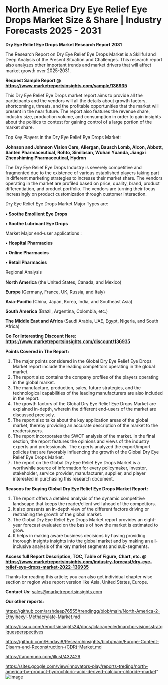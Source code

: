 # North America Dry Eye Relief Eye Drops Market Size & Share | Industry Forecasts 2025 - 2031

<strong>Dry Eye Relief Eye Drops Market Research Report 2031</strong>

The Research Report on Dry Eye Relief Eye Drops Market is a Skillful and Deep Analysis of the Present Situation and Challenges. This research report also analyzes other important trends and market drivers that will affect market growth over 2025-2031.

<strong>Request Sample Report @ <a href=https://www.marketreportsinsights.com/sample/136935>https://www.marketreportsinsights.com/sample/136935</a></strong>

This Dry Eye Relief Eye Drops market report aims to provide all the participants and the vendors will all the details about growth factors, shortcomings, threats, and the profitable opportunities that the market will present in the near future. The report also features the revenue share, industry size, production volume, and consumption in order to gain insights about the politics to contest for gaining control of a large portion of the market share.

Top Key Players in the Dry Eye Relief Eye Drops Market:

<strong>Johnson and Johnson Vision Care, Allergan, Bausch  Lomb, Alcon, Abbott, Santen Pharmaceutical, Rohto, Similasan, Wuhan Yuanda, Jiangxi Zhenshiming Pharmaceutical, Hydron</strong>

The Dry Eye Relief Eye Drops Industry is severely competitive and fragmented due to the existence of various established players taking part in different marketing strategies to increase their market share. The vendors operating in the market are profiled based on price, quality, brand, product differentiation, and product portfolio. The vendors are turning their focus increasingly on product customization through customer interaction.

Dry Eye Relief Eye Drops Market Major Types are:

<strong>• Soothe Emollient Eye Drops

• Soothe Lubricant Eye Drops</strong>

Market Major end-user applications :

<strong>• Hospital Pharmacies

• Online Pharmacies

• Retail Pharmacies</strong>

Regional Analysis

</u><strong><b>North America</b></strong> (the United States, Canada, and Mexico)

<strong><b>Europe </b></strong>(Germany, France, UK, Russia, and Italy)

<strong><b>Asia-Pacific</b></strong> (China, Japan, Korea, India, and Southeast Asia)

<strong><b>South America</b></strong> (Brazil, Argentina, Colombia, etc.)

<strong><b>The Middle East and Africa</b></strong> (Saudi Arabia, UAE, Egypt, Nigeria, and South Africa)

<strong>Go For Interesting Discount Here: <a href=https://www.marketreportsinsights.com/discount/136935>https://www.marketreportsinsights.com/discount/136935</a></strong>

<strong>Points Covered in The Report:</strong>
<ol>
  <li>The major points considered in the Global Dry Eye Relief Eye Drops Market report include the leading competitors operating in the global market.</li>
  <li>The report also contains the company profiles of the players operating in the global market.</li>
  <li>The manufacture, production, sales, future strategies, and the technological capabilities of the leading manufacturers are also included in the report.</li>
  <li>The growth factors of the Global Dry Eye Relief Eye Drops Market are explained in-depth, wherein the different end-users of the market are discussed precisely.</li>
  <li>The report also talks about the key application areas of the global market, thereby providing an accurate description of the market to the readers/users.</li>
  <li>The report incorporates the SWOT analysis of the market. In the final section, the report features the opinions and views of the industry experts and professionals. The experts analyzed the export/import policies that are favorably influencing the growth of the Global Dry Eye Relief Eye Drops Market.</li>
  <li>The report on the Global Dry Eye Relief Eye Drops Market is a worthwhile source of information for every policymaker, investor, stakeholder, service provider, manufacturer, supplier, and player interested in purchasing this research document.</li>
</ol>
<strong>Reasons for Buying Global Dry Eye Relief Eye Drops Market Report:</strong>

<ol>
  <li>The report offers a detailed analysis of the dynamic competitive landscape that keeps the reader/client well ahead of the competitors.</li>
  <li>It also presents an in-depth view of the different factors driving or restraining the growth of the global market.</li>
  <li>The Global Dry Eye Relief Eye Drops Market report provides an eight-year forecast evaluated on the basis of how the market is estimated to grow.</li>
  <li>It helps in making aware business decisions by having providing thorough insights insights into the global market and by making an all-inclusive analysis of the key market segments and sub-segments.</li>
</ol>
<strong>Access full Report Description, TOC, Table of Figure, Chart, etc. @ <a href=https://www.marketreportsinsights.com/industry-forecast/dry-eye-relief-eye-drops-market-2022-136935>https://www.marketreportsinsights.com/industry-forecast/dry-eye-relief-eye-drops-market-2022-136935</a></strong>


Thanks for reading this article; you can also get individual chapter wise section or region wise report version like Asia, United States, Europe.

<strong>Contact Us:</strong>
sales@marketreportsinsights.com

<strong>Our other reports:</strong>

<a href=https://github.com/arshdeep76555/trendingg/blob/main/North-America-2-Ethylhexyl-Methacrylate-Market.md>https://github.com/arshdeep76555/trendingg/blob/main/North-America-2-Ethylhexyl-Methacrylate-Market.md</a>

<a href=https://issuu.com/reportsinsights24/docs/lclairageoledmarchprvisionsstratgiquesperspectives>https://issuu.com/reportsinsights24/docs/lclairageoledmarchprvisionsstratgiquesperspectives</a>

<a href=https://github.com/Hindavi8/Researchinsights/blob/main/Europe-Content-Disarm-and-Reconstruction-(CDR)-Market.md>https://github.com/Hindavi8/Researchinsights/blob/main/Europe-Content-Disarm-and-Reconstruction-(CDR)-Market.md</a>

<a href=https://tanomuno.com/illust/432429>https://tanomuno.com/illust/432429</a>

<a href=https://sites.google.com/view/innovators-play/reports-treding/north-america-by-product-hydrochloric-acid-derived-calcium-chloride-market>https://sites.google.com/view/innovators-play/reports-treding/north-america-by-product-hydrochloric-acid-derived-calcium-chloride-market</a>"
![image](https://github.com/user-attachments/assets/99672462-ef7d-4468-aa42-7860c06607bb)
